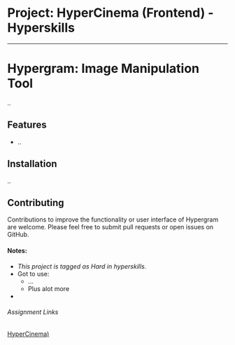 # Project: HyperCinema (Frontend) - Hyperskills
<hr />

# Hypergram: Image Manipulation Tool
..

## Features
* ..

## Installation
..

## Contributing
Contributions to improve the functionality or user interface of Hypergram are welcome. Please feel free to submit pull requests or open issues on GitHub.
 
[//]: # (<img src="screenshot.gif" title="screenshot" alt="screenshot"/>&#41;)

#### Notes:
* _This project is tagged as Hard in hyperskills._
* Got to use: 
  * ...
  * Plus alot more
* 
###### Assignment Links
[HyperCinema)](https://hyperskill.org/projects/291?track=5)
